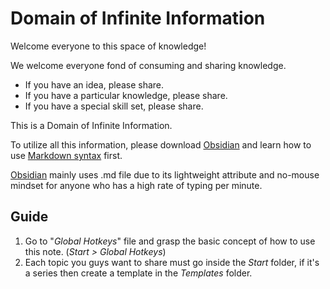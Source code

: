 # Domain of Infinite Information

Welcome everyone to this space of knowledge!

We welcome everyone fond of consuming and sharing knowledge.
- If you have an idea, please share.
- If you have a particular knowledge, please share.
- If you have a special skill set, please share.

This is a Domain of Infinite Information. 

To utilize all this information, please download [Obsidian](https://obsidian.md/) and learn how to use [Markdown syntax](https://www.markdownguide.org/basic-syntax/) first. 

[Obsidian](https://obsidian.md/) mainly uses .md file due to its lightweight attribute and no-mouse mindset for anyone who has a high rate of typing per minute.

## Guide
1. Go to "*Global Hotkeys*" file and grasp the basic concept of how to use this note. (*Start > Global Hotkeys*)
2. Each topic you guys want to share must go inside the *Start* folder, if it's a series then create a template in the *Templates* folder. 
